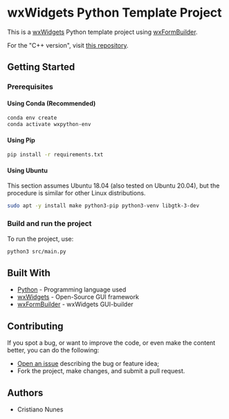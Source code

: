 # wxWidgets Python Template Project

This is a [wxWidgets](https://www.wxwidgets.org/) Python template project using [wxFormBuilder](https://github.com/wxFormBuilder/wxFormBuilder).

For the "C++ version", visit [this repository](https://github.com/cfgnunes/wxwidgets-cpp-template).

## Getting Started

### Prerequisites

#### Using Conda (Recommended)

```sh
conda env create
conda activate wxpython-env
```

#### Using Pip

```sh
pip install -r requirements.txt
```

#### Using Ubuntu

This section assumes Ubuntu 18.04 (also tested on Ubuntu 20.04), but the procedure is similar for other Linux distributions.

```sh
sudo apt -y install make python3-pip python3-venv libgtk-3-dev
```

### Build and run the project

To run the project, use:

```sh
python3 src/main.py
```

## Built With

- [Python](https://www.python.org/) - Programming language used
- [wxWidgets](https://www.wxwidgets.org/) - Open-Source GUI framework
- [wxFormBuilder](https://github.com/wxFormBuilder/) - wxWidgets GUI-builder

## Contributing

If you spot a bug, or want to improve the code, or even make the content better, you can do the following:

- [Open an issue](https://github.com/cfgnunes/wxwidgets-python-template/issues/new) describing the bug or feature idea;
- Fork the project, make changes, and submit a pull request.

## Authors

- Cristiano Nunes
